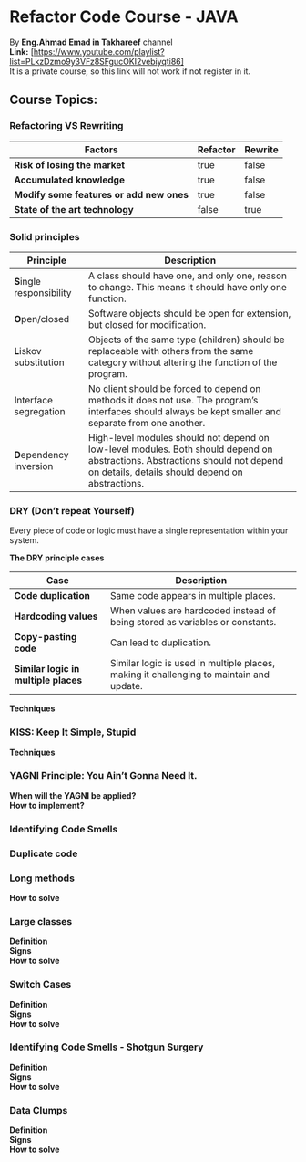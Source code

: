 # Refactor Code Course - JAVA

By **Eng.Ahmad Emad in Takhareef** channel <br/>
**Link:** [https://www.youtube.com/playlist?list=PLkzDzmo9y3VFz8SFgucOKI2vebiyqti86] <br/> 
It is a private course, so this link will not work if not register in it.

## Course Topics:
### Refactoring VS Rewriting

| Factors                         | Refactor  | Rewrite |
|---------------------------------|-----------|---------|
| **Risk of losing the market**   | true      | false   |
| **Accumulated knowledge**       | true      | false   |
| **Modify some features or add new ones** | true | false |
| **State of the art technology** | false     | true    |

### Solid principles

| Principle                       | Description                                                                                                                                                      |
|---------------------------------|------------------------------------------------------------------------------------------------------------------------------------------------------------------|
| **S**ingle responsibility       | A class should have one, and only one, reason to change. This means it should have only one function.                                                             |
| **O**pen/closed                 | Software objects should be open for extension, but closed for modification.                                                                                       |
| **L**iskov substitution         | Objects of the same type (children) should be replaceable with others from the same category without altering the function of the program.                        |
| **I**nterface segregation       | No client should be forced to depend on methods it does not use. The program’s interfaces should always be kept smaller and separate from one another.            |
| **D**ependency inversion        | High-level modules should not depend on low-level modules. Both should depend on abstractions. Abstractions should not depend on details, details should depend on abstractions. |

### DRY (Don’t repeat Yourself)
Every piece of code or logic must have a single representation within your system.

**The DRY principle cases**

| Case                           | Description                                                                           |
|--------------------------------|---------------------------------------------------------------------------------------|
| **Code duplication**           | Same code appears in multiple places.                                                 |
| **Hardcoding values**          | When values are hardcoded instead of being stored as variables or constants.           |
| **Copy-pasting code**          | Can lead to duplication.                                                              |
| **Similar logic in multiple places** | Similar logic is used in multiple places, making it challenging to maintain and update. |

**Techniques**

### KISS: Keep It Simple, Stupid
**Techniques**
### YAGNI Principle: You Ain’t Gonna Need It.
**When will the YAGNI be applied?**</br>
**How to implement?**
### Identifying Code Smells
### Duplicate code
### Long methods
**How to solve**
### Large classes
**Definition**</br>
**Signs**</br>
**How to solve**
### Switch Cases
**Definition**</br>
**Signs**</br>
**How to solve**
### Identifying Code Smells - Shotgun Surgery
**Definition**</br>
**Signs**</br>
**How to solve**
### Data Clumps
**Definition**</br>
**Signs**</br>
**How to solve**
